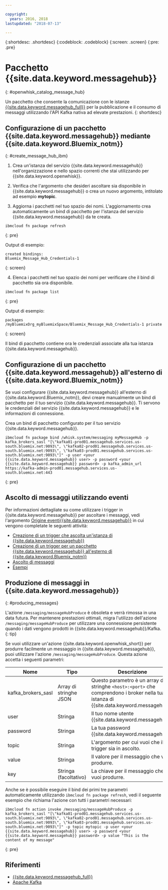 ```yaml
---

copyright:
  years: 2016, 2018
lastupdated: "2018-07-13"

---
```


{:shortdesc: .shortdesc}
{:codeblock: .codeblock}
{:screen: .screen}
{:pre: .pre}

# Pacchetto {{site.data.keyword.messagehub}}

{: #openwhisk_catalog_message_hub}

Un pacchetto che consente la comunicazione con le istanze [{{site.data.keyword.messagehub_full}}](https://developer.ibm.com/messaging/message-hub) per la pubblicazione e il consumo di messaggi utilizzando l'API Kafka nativa ad elevate prestazioni.
{: shortdesc}

## Configurazione di un pacchetto {{site.data.keyword.messagehub}} mediante {{site.data.keyword.Bluemix_notm}}
{: #create_message_hub_ibm}

1. Crea un'istanza del servizio {{site.data.keyword.messagehub}} nell'organizzazione e nello spazio correnti che stai utilizzando per {{site.data.keyword.openwhisk}}.

2. Verifica che l'argomento che desideri ascoltare sia disponibile in {{site.data.keyword.messagehub}} o crea un nuovo argomento, intitolato ad esempio **mytopic**.

3. Aggiorna i pacchetti nel tuo spazio dei nomi. L'aggiornamento crea automaticamente un bind di pacchetto per l'istanza del servizio {{site.data.keyword.messagehub}} da te creata.
  ```
  ibmcloud fn package refresh
  ```
  {: pre}

  Output di esempio:
  ```
  created bindings:
  Bluemix_Message_Hub_Credentials-1
  ```
  {: screen}

4. Elenca i pacchetti nel tuo spazio dei nomi per verificare che il bind di pacchetto sia ora disponibile.
  ```
  ibmcloud fn package list
  ```
  {: pre}

  Output di esempio:
  ```
  packages
  /myBluemixOrg_myBluemixSpace/Bluemix_Message_Hub_Credentials-1 private
  ```
  {: screen}

  Il bind di pacchetto contiene ora le credenziali associate alla tua istanza {{site.data.keyword.messagehub}}.

## Configurazione di un pacchetto {{site.data.keyword.messagehub}} all'esterno di {{site.data.keyword.Bluemix_notm}}

Se vuoi configurare {{site.data.keyword.messagehub}} all'esterno di {{site.data.keyword.Bluemix_notm}}, devi creare manualmente un bind di pacchetto per il tuo servizio {{site.data.keyword.messagehub}}. Ti servono le credenziali del servizio {{site.data.keyword.messagehub}} e le informazioni di connessione.

Crea un bind di pacchetto configurato per il tuo servizio {{site.data.keyword.messagehub}}.
```
ibmcloud fn package bind /whisk.system/messaging myMessageHub -p kafka_brokers_sasl "[\"kafka01-prod01.messagehub.services.us-south.bluemix.net:9093\", \"kafka02-prod01.messagehub.services.us-south.bluemix.net:9093\", \"kafka03-prod01.messagehub.services.us-south.bluemix.net:9093\"]" -p user <your {{site.data.keyword.messagehub}} user> -p password <your {{site.data.keyword.messagehub}} password> -p kafka_admin_url https://kafka-admin-prod01.messagehub.services.us-south.bluemix.net:443
```
{: pre}

## Ascolto di messaggi utilizzando eventi

Per informazioni dettagliate su come utilizzare i trigger in {{site.data.keyword.messagehub}} per ascoltare i messaggi, vedi l'argomento
[Origine eventi{{site.data.keyword.messagehub}}](./openwhisk_messagehub.html) in cui vengono completate le seguenti attività:
* [Creazione di un trigger che ascolta un'istanza di {{site.data.keyword.messagehub}}](./openwhisk_messagehub.html#create_message_hub_trigger)
* [Creazione di un trigger per un pacchetto {{site.data.keyword.messagehub}} all'esterno di {{site.data.keyword.Bluemix_notm}}](./openwhisk_messagehub.html#create_message_hub_trigger_outside)
* [Ascolto di messaggi](./openwhisk_messagehub.html#message_hub_listen)
* [Esempi](./openwhisk_messagehub.html#examples)

## Produzione di messaggi in {{site.data.keyword.messagehub}}
{: #producing_messages}

L'azione `/messaging/messageHubProduce` è obsoleta e verrà rimossa in una data futura. Per mantenere prestazioni ottimali, migra l'utilizzo dell'azione `/messaging/messageHubProduce` per utilizzare una connessione persistente quando i dati vengono prodotti in {{site.data.keyword.messagehub}}/Kafka.
{: tip}

Se vuoi utilizzare un'azione {{site.data.keyword.openwhisk_short}} per produrre facilmente un messaggio in {{site.data.keyword.messagehub}}, puoi utilizzare l'azione `/messaging/messageHubProduce`. Questa azione accetta i seguenti parametri:

|Nome|Tipo|Descrizione|
|---|---|---|
|kafka_brokers_sasl|Array di stringhe JSON|Questo parametro è un array di stringhe `<host>:<port>` che comprendono i broker nella tua istanza di {{site.data.keyword.messagehub}}.|
|user|Stringa|Il tuo nome utente {{site.data.keyword.messagehub}}.|
|password|Stringa|La tua password {{site.data.keyword.messagehub}}.|
|topic|Stringa|L'argomento per cui vuoi che il trigger sia in ascolto.|
|value|Stringa|Il valore per il messaggio che vuoi produrre.|
|key|Stringa (facoltativo)|La chiave per il messaggio che vuoi produrre.|

Anche se è possibile eseguire il bind dei primi tre parametri automaticamente utilizzando `ibmcloud fn package refresh`, vedi il seguente esempio che richiama l'azione con tutti i parametri necessari:
```
ibmcloud fn action invoke /messaging/messageHubProduce -p kafka_brokers_sasl "[\"kafka01-prod01.messagehub.services.us-south.bluemix.net:9093\", \"kafka02-prod01.messagehub.services.us-south.bluemix.net:9093\", \"kafka03-prod01.messagehub.services.us-south.bluemix.net:9093\"]" -p topic mytopic -p user <your {{site.data.keyword.messagehub}} user> -p password <your {{site.data.keyword.messagehub}} password> -p value "This is the content of my message"
```
{: pre}

## Riferimenti
- [{{site.data.keyword.messagehub_full}}](https://developer.ibm.com/messaging/message-hub/)
- [Apache Kafka](https://kafka.apache.org/)
